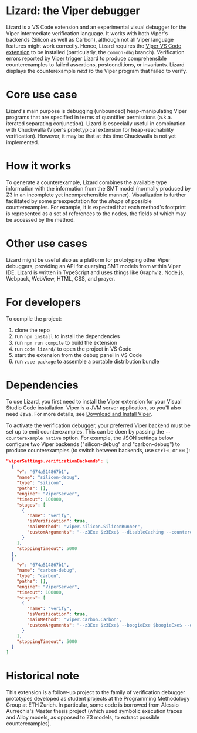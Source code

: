 # Lizard: the Viper debugger
Lizard is a VS Code extension and an experimental visual debugger for the Viper intermediate verification language. It works with both Viper's backends (Silicon as well as Carbon), although not all Viper language features might work correctly. Hence, Lizard requires the [Viper VS Code extension](https://github.com/viperproject/viper-ide) to be installed (particularly, the `common-dbg` branch). Verification errors reported by Viper trigger Lizard to produce comprehensible counterexamples to failed assertions, postconditions, or invariants. 
Lizard displays the counterexample _next to_ the Viper program that failed to verify. 

# Core use case
Lizard's main purpose is debugging (unbounded) heap-manipulating Viper programs that are specified in terms of quantifier permissions (a.k.a. iterated separating conjunction). Lizard is especially useful in combination with Chuckwalla (Viper's prototypical extension for heap-reachability verification). However, it may be that at this time Chuckwalla is not yet implemented. 

# How it works
To generate a counterexample, Lizard combines the available type information with the information from the SMT model (normally produced by Z3 in an incomplete yet incomprehensible manner). Visualization is further facilitated by some preexpectation for the _shape_ of possible counterexamples. For example, it is expected that each method's footprint is represented as a set of references to the nodes, the fields of which may be accessed by the method. 

# Other use cases
Lizard might be useful also as a platform for prototyping other Viper debuggers, providing an API for querying SMT models from within Viper IDE. Lizard is written in TypeScript and uses things like Graphviz, Node.js, Webpack, WebView, HTML, CSS, and prayer. 

# For developers

To compile the project: 
1. clone the repo
2. run ```npm install``` to install the dependencies 
3. run ```npm run compile``` to build the extension 
4. run ```code lizard/``` to open the project in VS Code 
5. start the extension from the debug panel in VS Code 
6. run ```vsce package``` to assemble a portable distribution bundle

# Dependencies
To use Lizard, you first need to install the Viper extension for your Visual Studio Code installation. Viper is a JVM server application, so you'll also need Java. For more details, see [Download and Install Viper](http://viper.ethz.ch/downloads/).

To activate the verification debugger, your preferred Viper backend must be set up to emit counterexamples. This can be doen by passing the ```--counterexample native``` option. For example, the JSON settings below configure two Viper backends ("silicon-debug" and "carbon-debug") to produce counterexamples (to switch between backends, use ```Ctrl+L``` or ```⌘+L```): 
```json
"viperSettings.verificationBackends": [
  {
    "v": "674a514867b1",
    "name": "silicon-debug",
    "type": "silicon",
    "paths": [],
    "engine": "ViperServer",
    "timeout": 100000,
    "stages": [
      {
        "name": "verify",
        "isVerification": true,
        "mainMethod": "viper.silicon.SiliconRunner",
        "customArguments": "--z3Exe $z3Exe$ --disableCaching --counterexample native $fileToVerify$"
      }
    ],
    "stoppingTimeout": 5000
  },
  {
    "v": "674a514867b1",
    "name": "carbon-debug",
    "type": "carbon",
    "paths": [],
    "engine": "ViperServer",
    "timeout": 100000,
    "stages": [
      {
        "name": "verify",
        "isVerification": true,
        "mainMethod": "viper.carbon.Carbon",
        "customArguments": "--z3Exe $z3Exe$ --boogieExe $boogieExe$ --disableCaching --counterexample native $fileToVerify$"
      }
    ],
    "stoppingTimeout": 5000
  }
]
```


# Historical note
This extension is a follow-up project to the family of verification debugger prototypes developed as student projects at the Programming Methodology Group at ETH Zurich. In particular, some code is borrowed from Alessio Aurrechia's Master thesis project (which used symbolic execution traces and Alloy models, as opposed to Z3 models, to extract possible counterexamples). 
